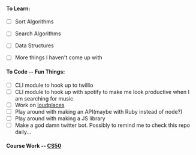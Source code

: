 #### To Learn:
  - [ ] Sort Algorithms
  - [ ] Search Algorithms
  - [ ] Data Structures
  - [ ] More things I haven't come up with


#### To Code -- Fun Things:
  - [ ] CLI module to hook up to twillio 
  - [ ] CLI module to hook up with spotify to make me look productive when I am searching for music
  - [ ] Work on [loudplaces](https://github.com/soundboards/loudplaces)
  - [ ] Play around with making an API(maybe with Ruby instead of node?)
  - [ ] Play around with making a JS library
  - [ ] Make a god damn twitter bot. Possibly to remind me to check this repo daily... 

#### Course Work -- [CS50](https://courses.edx.org/courses/HarvardX/CS50x3/2015/info)
